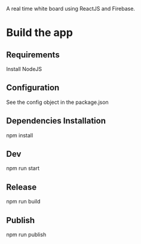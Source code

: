 A real time white board using ReactJS and Firebase.

Build the app
=============

Requirements
------------

Install NodeJS

Configuration
------------
See the config object in the package.json

Dependencies Installation
------------
npm install

Dev
------------
npm run start

Release
------------
npm run build

Publish
------------
npm run publish
